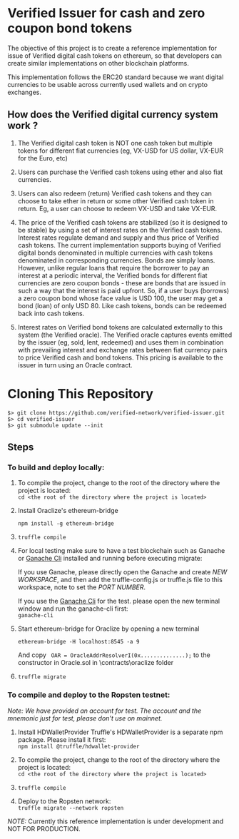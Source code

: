 # Verified Issuer for cash and zero coupon bond tokens
The objective of this project is to create a reference implementation for issue of Verified digital cash tokens on ethereum, so that developers can create similar implementations on other blockchain platforms. 

This implementation follows the ERC20 standard because we want digital currencies to be usable across currently used wallets and on crypto exchanges. 


## How does the Verified digital currency system work ?
1. The Verified digital cash token is NOT one cash token but multiple tokens for different fiat currencies (eg, VX-USD for US dollar, VX-EUR for the Euro, etc)

2. Users can purchase the Verified cash tokens using ether and also fiat currencies. 

3. Users can also redeem (return) Verified cash tokens and they can choose to take ether in return or some other Verified cash token in return. Eg, a user can choose to redeem VX-USD and take VX-EUR. 

4. The price of the Verified cash tokens are stabilized (so it is designed to be stable) by using a set of interest rates on the Verified cash tokens. Interest rates regulate demand and supply and thus price of Verified cash tokens. The current implementation supports buying of Verified digital bonds denominated in multiple currencies with cash tokens denominated in corresponding currencies. Bonds are simply loans. However, unlike regular loans that require the borrower to pay an interest at a periodic interval, the Verified bonds for different fiat currencies are zero coupon bonds - these are bonds that are issued in such a way that the interest is paid upfront. So, if a user buys (borrows) a zero coupon bond whose face value is USD 100, the user may get a bond (loan) of only USD 80. Like cash tokens, bonds can be redeemed back into cash tokens. 

5. Interest rates on Verified bond tokens are calculated externally to this system (the Verified oracle). The Verified oracle captures events emitted by the issuer (eg, sold, lent, redeemed) and uses them in combination with prevailing interest and exchange rates between fiat currency pairs to price Verified cash and bond tokens. This pricing is available to the issuer in turn using an Oracle contract.

# Cloning This Repository

```shell
$> git clone https://github.com/verified-network/verified-issuer.git
$> cd verified-issuer
$> git submodule update --init
```

## Steps

### To build and deploy locally:
1.  To compile the project, change to the root of the directory where the project is located:\
    ``` cd <the root of the directory where the project is located> ```

2.  Install Oraclize's ethereum-bridge 

    ``` npm install -g ethereum-bridge ```

3.  ``` truffle compile ```

4.  For local testing make sure to have a test blockchain such as Ganache or [Ganache Cli] installed and running before executing migrate:

    If you use Ganache, please directly open the Ganache and create *NEW WORKSPACE*, and then add the truffle-config.js or truffle.js file to this workspace, note to     set the *PORT NUMBER*.

    If you use the [Ganache Cli] for the test. please open the new terminal window and run the ganache-cli first:\
    ``` ganache-cli ```

5.  Start ethereum-bridge for Oraclize by opening a new terminal

    ``` ethereum-bridge -H localhost:8545 -a 9 ```

    And copy ``` OAR = OracleAddrResolverI(0x..............);``` to the constructor in Oracle.sol in \contracts\oraclize folder

6.  ``` truffle migrate ```

### To compile and deploy to the Ropsten testnet:

*Note: We have provided an account for test. The account and the mnemonic just for test, please don’t use on mainnet.*

1.  Install HDWalletProvider
Truffle's HDWalletProvider is a separate npm package. Please install it first:\
``` npm install @truffle/hdwallet-provider ```

2.  To compile the project, change to the root of the directory where the project is located:\
``` cd <the root of the directory where the project is located> ```

3.  ``` truffle compile ```

4.  Deploy to the Ropsten network:\
``` truffle migrate --network ropsten ```


[Ganache Cli]: https://github.com/trufflesuite/ganache-cli



*NOTE:* Currently this reference implementation is under development and NOT FOR PRODUCTION.

